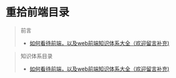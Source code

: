 # 重拾前端目录
> 前言
>
> * [如何看待前端，以及web前端知识体系大全（欢迎留言补充)](https://github.com/icshan/jjkester.github.io/blob/master/test.md)


> 知识体系目录
>
> * [如何看待前端，以及web前端知识体系大全（欢迎留言补充)](https://github.com/icshan/jjkester.github.io/blob/master/test.md)